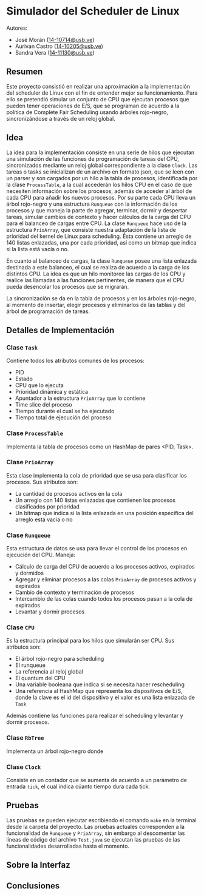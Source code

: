 # Simulador del Scheduler de Linux

Autores:

* José Morán (14-10714@usb.ve)
* Aurivan Castro (14-10205@usb.ve)
* Sandra Vera (14-11130@usb.ve)

## Resumen

Este proyecto consistió en realizar una aproximación a la implementación del scheduler de Linux con el fin de entender mejor su funcionamiento. Para ello se pretendió simular un conjunto de CPU que ejecutan procesos que pueden tener operaciones de E/S, que se programan de acuerdo a la política de Complete Fair Scheduling usando árboles rojo-negro, sincronizándose a través de un reloj global.

## Idea

La idea para la implementación consiste en una serie de hilos que ejecutan una simulación de las funciones de programación de tareas del CPU, sincronizados mediante un reloj global correspondiente a la clase `Clock`. Las tareas o tasks se inicializan de un archivo en formato json, que se leen con un parser y son cargados por un hilo a la tabla de procesos, identificada por la clase `ProcessTable`, a la cual accederán los hilos CPU en el caso de que necesiten información sobre los procesos, además de acceder al árbol de cada CPU para añadir los nuevos procesos. Por su parte cada CPU lleva un árbol rojo-negro y una estructura `Runqueue` con la información de los procesos y que maneja la parte de agregar, terminar, dormir y despertar tareas, simular cambios de contexto y hacer cálculos de la carga del CPU para el balanceo de cargas entre CPU. La clase `Runqueue` hace uso de la estructura `PrioArray`, que consiste nuestra adaptación de la lista de prioridad del kernel de Linux para scheduling. Ésta contiene un arreglo de 140 listas enlazadas, una por cada prioridad, así como un bitmap que indica si la lista está vacía o no.

En cuanto al balanceo de cargas, la clase `Runqueue` posee una lista enlazada destinada a este balanceo, el cual se realiza de acuerdo a la carga de los distintos CPU. La idea es que un hilo monitoree las cargas de los CPU y realice las llamadas a las funciones pertinentes, de manera que el CPU pueda desencolar los procesos que se migrarán.

La sincronización se da en la tabla de procesos y en los árboles rojo-negro, al momento de insertar, elegir procesos y eliminarlos de las tablas y del árbol de programación de tareas.

## Detalles de Implementación

### Clase `Task`

Contiene todos los atributos comunes de los procesos:

* PID
* Estado
* CPU que lo ejecuta
* Prioridad dinámica y estática
* Apuntador a la estructura `PrioArray` que lo contiene
* Time slice del proceso
* Tiempo durante el cual se ha ejecutado
* Tiempo total de ejecución del proceso

### Clase `ProcessTable`

Implementa la tabla de procesos como un HashMap de pares <PID, Task>.

### Clase `PrioArray`

Esta clase implementa la cola de prioridad que se usa para clasificar los procesos. Sus atributos son:

* La cantidad de procesos activos en la cola
* Un arreglo con 140 listas enlazadas que contienen los procesos clasificados por prioridad
* Un bitmap que indica si la lista enlazada en una posición específica del arreglo está vacía o no

### Clase `Runqueue`

Esta estructura de datos se usa para llevar el control de los procesos en ejecución del CPU. Maneja:

* Cálculo de carga del CPU de acuerdo a los procesos activos, expirados y dormidos
* Agregar y eliminar procesos a las colas `PrioArray` de procesos activos y expirados
* Cambio de contexto y terminación de procesos
* Intercambio de las colas cuando todos los procesos pasan a la cola de expirados
* Levantar y dormir procesos

### Clase `CPU`

Es la estructura principal para los hilos que simularán ser CPU. Sus atributos son:

* El árbol rojo-negro para scheduling
* El runqueue
* La referencia al reloj global
* El quantum del CPU
* Una variable booleana que indica si se necesita hacer rescheduling
* Una referencia al HashMap que representa los dispositivos de E/S, donde la clave es el id del dispositivo y el valor es una lista enlazada de `Task`

Además contiene las funciones para realizar el scheduling y levantar y dormir procesos.

### Clase `RbTree`

Implementa un árbol rojo-negro donde

### Clase `Clock`

Consiste en un contador que se aumenta de acuerdo a un parámetro de entrada `tick`, el cual indica cúanto tiempo dura cada tick.

## Pruebas

Las pruebas se pueden ejecutar escribiendo el comando `make` en la terminal desde la carpeta del proyecto. Las pruebas actuales corresponden a la funcionalidad de `Runqueue` y `PrioArray`, sin embargo al descomentar las líneas de código del archivo `Test.java` se ejecutan las pruebas de las funcionalidades desarrolladas hasta el momento.

## Sobre la Interfaz


## Conclusiones 


